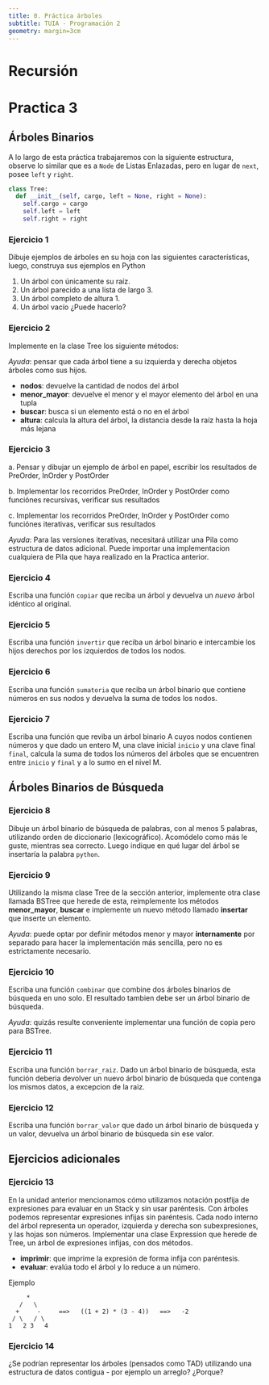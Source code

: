 ```yaml
---
title: 0. Práctica árboles
subtitle: TUIA - Programación 2
geometry: margin=3cm
---
```


# Recursión

# Practica 3

## Árboles Binarios

A lo largo de esta práctica trabajaremos con la siguiente estructura, observe lo similar que es a `Node` de Listas Enlazadas, pero en lugar de `next`, posee `left` y `right`.


```python
class Tree:
  def __init__(self, cargo, left = None, right = None):
    self.cargo = cargo
    self.left = left
    self.right = right
```

### Ejercicio 1

Dibuje ejemplos de árboles en su hoja con las siguientes características, luego, construya sus ejemplos en Python

1. Un árbol con únicamente su raíz.
2. Un árbol parecido a una lista de largo 3.
3. Un árbol completo de altura 1.
4. Un árbol vacío ¿Puede hacerlo?

### Ejercicio 2

Implemente en la clase Tree los siguiente métodos:

*Ayuda*: pensar que cada árbol tiene a su izquierda y derecha objetos árboles como sus hijos.

* **nodos**: devuelve la cantidad de nodos del árbol
* **menor_mayor**: devuelve el menor y el mayor elemento del árbol en una tupla
* **buscar**: busca si un elemento está o no en el árbol
* **altura**: calcula la altura del árbol, la distancia desde la raíz hasta la hoja más lejana

### Ejercicio 3

a. Pensar y dibujar un ejemplo de árbol en papel, escribir los resultados de PreOrder, InOrder y PostOrder

b. Implementar los recorridos PreOrder, InOrder y PostOrder como funciónes recursivas, verificar sus resultados

c. Implementar los recorridos PreOrder, InOrder y PostOrder como funciónes iterativas, verificar sus resultados

_Ayuda_: Para las versiones iterativas, necesitará utilizar una Pila como estructura de datos adicional. Puede importar una implementacion cualquiera de Pila que haya realizado en la Practica anterior.

### Ejercicio 4

Escriba una función `copiar` que reciba un árbol y devuelva un _nuevo_ árbol idéntico al original.

### Ejercicio 5

Escriba una función `invertir` que reciba un árbol binario e intercambie los hijos derechos por los izquierdos de todos los nodos. 

### Ejercicio 6

Escriba una función `sumatoria` que reciba un árbol binario que contiene números en sus nodos y devuelva la suma de todos los nodos.

### Ejercicio 7

Escriba una función que reviba un árbol binario A cuyos nodos contienen números y que dado un entero M, una clave inicial `inicio` y una clave final `final`, calcula la suma de todos los números del árboles que se encuentren entre `inicio` y `final` y a lo sumo en el nivel M.

## Árboles Binarios de Búsqueda

### Ejercicio 8
 Dibuje un árbol binario de búsqueda de palabras, con al menos 5 palabras, utilizando orden de diccionario (lexicográfico). Acomódelo como más le guste, mientras sea correcto. Luego indique en qué lugar del árbol se insertaría la palabra `python`.

### Ejercicio 9
 Utilizando la misma clase Tree de la sección anterior, implemente otra clase llamada BSTree que herede de esta, reimplemente los métodos **menor_mayor**, **buscar** e implemente un nuevo método llamado **insertar** que inserte un elemento.

*Ayuda*: puede optar por definir métodos menor y mayor **internamente** por separado para hacer la implementación más sencilla, pero no es estrictamente necesario.

### Ejercicio 10
 Escriba una función `combinar` que combine dos árboles binarios de búsqueda en uno solo. El resultado tambien debe ser un árbol binario de búsqueda.

*Ayuda*: quizás resulte conveniente implementar una función de copia pero para BSTree.

### Ejercicio 11

Escriba una función `borrar_raiz`. Dado un árbol binario de búsqueda, esta función deberia devolver un nuevo árbol binario de búsqueda que contenga los mismos datos, a excepcion de la raiz.

### Ejercicio 12

Escriba una función `borrar_valor` que dado un árbol binario de búsqueda y un valor, devuelva un árbol binario de búsqueda sin ese valor.


## Ejercicios adicionales

### Ejercicio 13
 En la unidad anterior mencionamos cómo utilizamos notación postfija de expresiones para evaluar en un Stack y sin usar paréntesis. Con árboles podemos representar expresiones infijas sin paréntesis. Cada nodo interno del árbol representa un operador, izquierda y derecha son subexpresiones, y las hojas son números. Implementar una clase Expression que herede de Tree, un árbol de expresiones infijas, con dos métodos.

* **imprimir**: que imprime la expresión de forma infija con paréntesis.
* **evaluar**: evalúa todo el árbol y lo reduce a un número.

Ejemplo
```
     *
   /   \
  +     -     ==>   ((1 + 2) * (3 - 4))   ==>   -2
 / \   / \
1   2 3   4
```

### Ejercicio 14

¿Se podrían representar los árboles (pensados como TAD) utilizando una estructura de datos contigua - por ejemplo un arreglo? ¿Porque?
